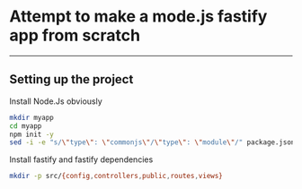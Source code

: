 # Attempt to make a mode.js fastify app from scratch
----------------------------------------------------
## Setting up the project
Install Node.Js obviously
```bash
mkdir myapp
cd myapp
npm init -y
sed -i -e "s/\"type\": \"commonjs\"/\"type\": \"module\"/" package.json
```
Install fastify and fastify dependencies
```bash
mkdir -p src/{config,controllers,public,routes,views}
```
